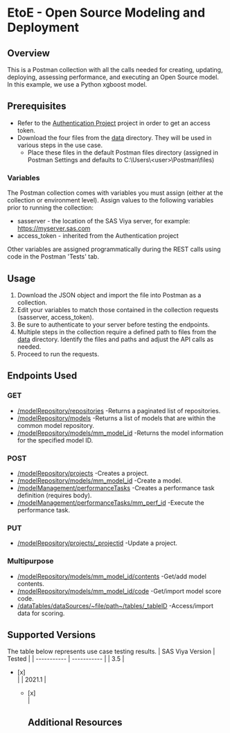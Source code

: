 # EtoE - Open Source Modeling and Deployment

## Overview

This is a Postman collection with all the calls needed for creating, updating, deploying, assessing performance, and executing an Open Source model. In this example, we use a Python xgboost model.

## Prerequisites

- Refer to the [Authentication Project](../authentication) project in order to get an access token.
- Download the four files from the [data](data) directory. They will be used in various steps in the use case.
  - Place these files in the default Postman files directory (assigned in Postman Settings and defaults to C:\Users\\\<user>\Postman\files)

### Variables

The Postman collection comes with variables you must assign (either at the collection or environment level). Assign values to the following variables prior to running the collection:
- sasserver - the location of the SAS Viya server, for example: https://myserver.sas.com
- access_token - inherited from the Authentication project

Other variables are assigned programmatically during the REST calls using code in the Postman 'Tests' tab.

## Usage

1. Download the JSON object and import the file into Postman as a collection.
2. Edit your variables to match those contained in the collection requests (sasserver, access_token).
3. Be sure to authenticate to your server before testing the endpoints.
4. Multiple steps in the collection require a defined path to files from the [data](data) directory. Identify the files and paths and adjust the API calls as needed.
5. Proceed to run the requests.  

## Endpoints Used

### GET

- [/modelRepository/repositories](https://developer.sas.com/apis/rest/DecisionManagement/?python#get-a-list-of-repositories)
-Returns a paginated list of repositories.
- [/modelRepository/models](https://developer.sas.com/apis/rest/DecisionManagement/?python#get-a-list-of-models)
-Returns a list of models that are within the common model repository.
- [/modelRepository/models/mm_model_id](https://developer.sas.com/apis/rest/DecisionManagement/?python#get-a-model)
-Returns the model information for the specified model ID.

### POST

- [/modelRepository/projects](https://developer.sas.com/apis/rest/DecisionManagement/?python#create-a-project)
-Creates a project.
- [/modelRepository/models/mm_model_id](https://developer.sas.com/apis/rest/DecisionManagement/?python#create-a-model)
-Create a model.
- [/modelManagement/performanceTasks](https://developer.sas.com/apis/rest/DecisionManagement/?python#create-a-performance-task-definition)
-Creates a performance task definition (requires body).
- [/modelManagement/performanceTasks/mm_perf_id](https://developer.sas.com/apis/rest/DecisionManagement/?python#execute-a-performance-task)
-Execute the performance task.

### PUT 

- [/modelRepository/projects/_projectid](https://developer.sas.com/apis/rest/DecisionManagement/?python#update-a-project)
-Update a project.

### Multipurpose

- [/modelRepository/models/mm_model_id/contents](https://developer.sas.com/apis/rest/DecisionManagement/#get-model-contents)
-Get/add model contents.
- [/modelRepository/models/mm_model_id/code](https://developer.sas.com/apis/rest/DecisionManagement/#get-model-score-code)
-Get/import model score code.
- [/dataTables/dataSources/~file/path~/tables/_tableID](https://developer.sas.com/apis/rest/DataManagement/#get-a-table)
-Access/import data for scoring.

## Supported Versions

The table below represents use case testing results. 
| SAS Viya Version | Tested |
| ----------- | ----------- |
| 3.5 | <ul><li>[x] </li> |
| 2021.1 | <ul><li>[x] </li> |

## Additional Resources
